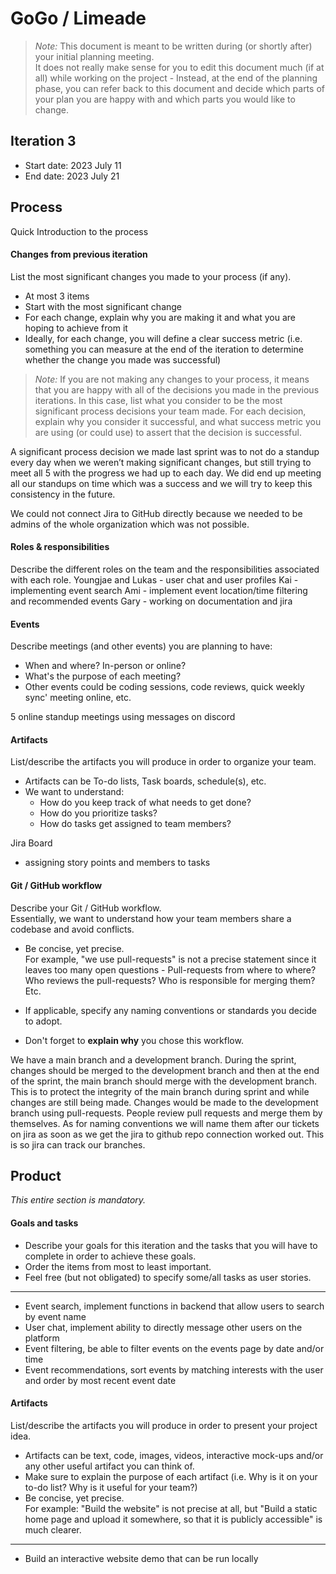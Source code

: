 # GoGo / Limeade

 > _Note:_ This document is meant to be written during (or shortly after) your initial planning meeting.     
 > It does not really make sense for you to edit this document much (if at all) while working on the project - Instead, at the end of the planning phase, you can refer back to this document and decide which parts of your plan you are happy with and which parts you would like to change.


## Iteration 3

 * Start date: 2023 July 11
 * End date: 2023 July 21

## Process

Quick Introduction to the process

#### Changes from previous iteration

List the most significant changes you made to your process (if any).

 * At most 3 items
 * Start with the most significant change
 * For each change, explain why you are making it and what you are hoping to achieve from it
 * Ideally, for each change, you will define a clear success metric (i.e. something you can measure at the end of the iteration to determine whether the change you made was successful)

 > *Note:* If you are not making any changes to your process, it means that you are happy with all of the decisions you made in the previous iterations.
 > In this case, list what you consider to be the most significant process decisions your team made. For each decision, explain why you consider it successful, and what success metric you are using (or could use) to assert that the decision is successful.

A significant process decision we made last sprint was to not do a standup every day when we weren’t making significant changes, but still trying to meet all 5 with the progress we had up to each day. We did end up meeting all our standups on time which was a success and we will try to keep this consistency in the future.

We could not connect Jira to GitHub directly because we needed to be admins of the whole organization which was not possible.

#### Roles & responsibilities

Describe the different roles on the team and the responsibilities associated with each role.
Youngjae and Lukas - user chat and user profiles
Kai - implementing event search
Ami - implement event location/time filtering and recommended events
Gary - working on documentation and jira

#### Events

Describe meetings (and other events) you are planning to have:

 * When and where? In-person or online?
 * What's the purpose of each meeting?
 * Other events could be coding sessions, code reviews, quick weekly sync' meeting online, etc.

5 online standup meetings using messages on discord 

#### Artifacts

List/describe the artifacts you will produce in order to organize your team.       

 * Artifacts can be To-do lists, Task boards, schedule(s), etc.
 * We want to understand:
   * How do you keep track of what needs to get done?
   * How do you prioritize tasks?
   * How do tasks get assigned to team members?
   
Jira Board
* assigning story points and members to tasks

#### Git / GitHub workflow

Describe your Git / GitHub workflow.     
Essentially, we want to understand how your team members share a codebase and avoid conflicts.

 * Be concise, yet precise.      
For example, "we use pull-requests" is not a precise statement since it leaves too many open questions - Pull-requests from where to where? Who reviews the pull-requests? Who is responsible for merging them? Etc.

 * If applicable, specify any naming conventions or standards you decide to adopt.

 * Don't forget to **explain why** you chose this workflow.

We have a main branch and a development branch. During the sprint, changes should be merged to the development branch and then at the end of the sprint, the main branch should merge with the development branch. This is to protect the integrity of the main branch during sprint and while changes are still being made. Changes would be made to the development branch using pull-requests. People review pull requests and merge them by themselves. As for naming conventions we will name them after our tickets on jira as soon as we get the jira to github repo connection worked out. This is so jira can track our branches. 


## Product

_This entire section is mandatory._


#### Goals and tasks

 * Describe your goals for this iteration and the tasks that you will have to complete in order to achieve these goals.
 * Order the items from most to least important.
 * Feel free (but not obligated) to specify some/all tasks as user stories.

-----

 * Event search, implement functions in backend that allow users to search by event name
 * User chat, implement ability to directly message other users on the platform
 * Event filtering, be able to filter events on the events page by date and/or time
 * Event recommendations, sort events by matching interests with the user and order by most recent event date


#### Artifacts

List/describe the artifacts you will produce in order to present your project idea.

 * Artifacts can be text, code, images, videos, interactive mock-ups and/or any other useful artifact you can think of.
 * Make sure to explain the purpose of each artifact (i.e. Why is it on your to-do list? Why is it useful for your team?)
 * Be concise, yet precise.         
   For example: "Build the website" is not precise at all, but "Build a static home page and upload it somewhere, so that it is publicly accessible" is much clearer.

-----

 * Build an interactive website demo that can be run locally
